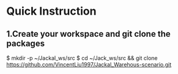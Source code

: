# Quick Instruction

## 1.Create your workspace and git clone the packages
$ mkdir -p ~/Jackal_ws/src
$ cd ~/Jack_ws/src && git clone https://github.com/VincentLiu1997/Jackal_Warehous-scenario.git
